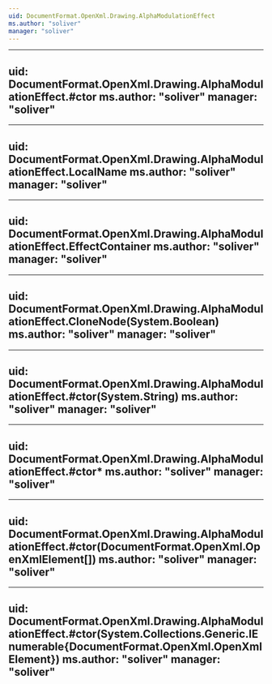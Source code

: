 ```yaml
---
uid: DocumentFormat.OpenXml.Drawing.AlphaModulationEffect
ms.author: "soliver"
manager: "soliver"
---
```


---
uid: DocumentFormat.OpenXml.Drawing.AlphaModulationEffect.#ctor
ms.author: "soliver"
manager: "soliver"
---

---
uid: DocumentFormat.OpenXml.Drawing.AlphaModulationEffect.LocalName
ms.author: "soliver"
manager: "soliver"
---

---
uid: DocumentFormat.OpenXml.Drawing.AlphaModulationEffect.EffectContainer
ms.author: "soliver"
manager: "soliver"
---

---
uid: DocumentFormat.OpenXml.Drawing.AlphaModulationEffect.CloneNode(System.Boolean)
ms.author: "soliver"
manager: "soliver"
---

---
uid: DocumentFormat.OpenXml.Drawing.AlphaModulationEffect.#ctor(System.String)
ms.author: "soliver"
manager: "soliver"
---

---
uid: DocumentFormat.OpenXml.Drawing.AlphaModulationEffect.#ctor*
ms.author: "soliver"
manager: "soliver"
---

---
uid: DocumentFormat.OpenXml.Drawing.AlphaModulationEffect.#ctor(DocumentFormat.OpenXml.OpenXmlElement[])
ms.author: "soliver"
manager: "soliver"
---

---
uid: DocumentFormat.OpenXml.Drawing.AlphaModulationEffect.#ctor(System.Collections.Generic.IEnumerable{DocumentFormat.OpenXml.OpenXmlElement})
ms.author: "soliver"
manager: "soliver"
---
